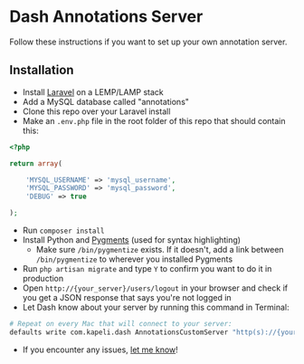 # Dash Annotations Server

Follow these instructions if you want to set up your own annotation server.

## Installation

* Install [Laravel](http://laravel.com/) on a LEMP/LAMP stack
* Add a MySQL database called "annotations"
* Clone this repo over your Laravel install
* Make an `.env.php` file in the root folder of this repo that should contain this:

```php
<?php

return array(

    'MYSQL_USERNAME' => 'mysql_username',
    'MYSQL_PASSWORD' => 'mysql_password',
    'DEBUG' => true

);
```

* Run `composer install`
* Install Python and [Pygments](http://pygments.org/) (used for syntax highlighting)
  * Make sure `/bin/pygmentize` exists. If it doesn't, add a link between `/bin/pygmentize` to wherever you installed Pygments
* Run `php artisan migrate` and type `Y` to confirm you want to do it in production
* Open `http://{your_server}/users/logout` in your browser and check if you get a JSON response that says you're not logged in
* Let Dash know about your server by running this command in Terminal:

```bash
# Repeat on every Mac that will connect to your server:
defaults write com.kapeli.dash AnnotationsCustomServer "http(s)://{your_server}"
```

* If you encounter any issues, [let me know](https://github.com/Kapeli/Dash-Annotations/issues/new)!
